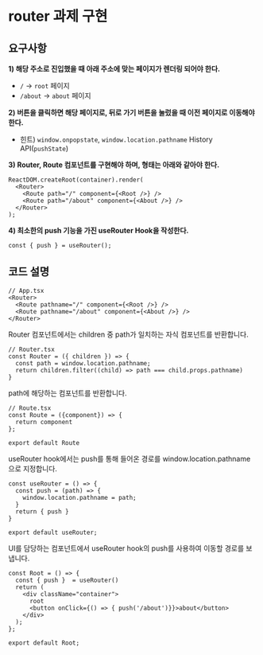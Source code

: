 # router 과제 구현

## 요구사항

**1) 해당 주소로 진입했을 때 아래 주소에 맞는 페이지가 렌더링 되어야 한다.**

- `/` → `root` 페이지
- `/about` → `about` 페이지

**2) 버튼을 클릭하면 해당 페이지로, 뒤로 가기 버튼을 눌렀을 때 이전 페이지로 이동해야 한다.**

- 힌트) `window.onpopstate`, `window.location.pathname` History API(`pushState`)

**3) Router, Route 컴포넌트를 구현해야 하며, 형태는 아래와 같아야 한다.**

```tsx
ReactDOM.createRoot(container).render(
  <Router>
    <Route path="/" component={<Root />} />
    <Route path="/about" component={<About />} />
  </Router>
);
```

**4) 최소한의 push 기능을 가진 useRouter Hook을 작성한다.**

```tsx
const { push } = useRouter();
```

## 코드 설명
```tsx
// App.tsx
<Router>
  <Route pathname="/" component={<Root />} />
  <Route pathname="/about" component={<About />} />
</Router>
```

Router 컴포넌트에서는 children 중 path가 일치하는 자식 컴포넌트를 반환합니다.
```tsx
// Router.tsx
const Router = ({ children }) => {
  const path = window.location.pathname;
  return children.filter((child) => path === child.props.pathname)
}
```

path에 해당하는 컴포넌트를 반환합니다.
```tsx
// Route.tsx
const Route = ({component}) => {
  return component
};

export default Route
```

useRouter hook에서는 push를 통해 들어온 경로를 window.location.pathname 으로 지정합니다. 
```tsx
const useRouter = () => {
  const push = (path) => {
    window.location.pathname = path;
  }
  return { push }
}

export default useRouter;
```

UI를 담당하는 컴포넌트에서 useRouter hook의 push를 사용하여 이동할 경로를 보냅니다.
```tsx
const Root = () => {
  const { push }  = useRouter()
  return (
    <div className="container">
      root
      <button onClick={() => { push('/about')}}>about</button>
    </div>
  );
};

export default Root;
```
